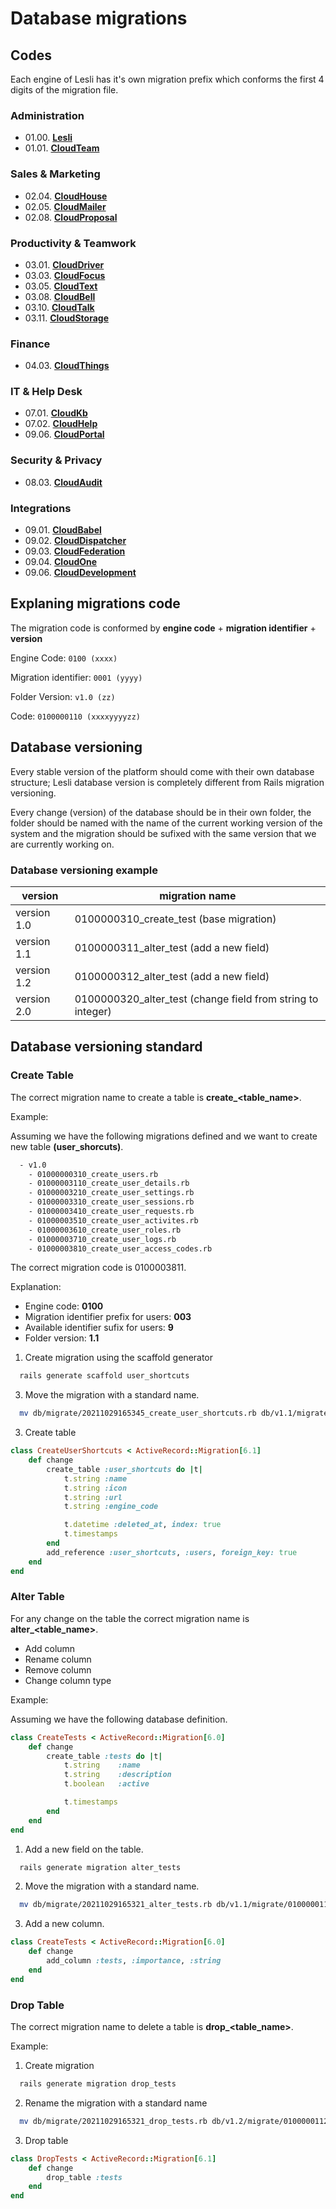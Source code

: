 # Database migrations

## Codes

Each engine of Lesli has it's own migration prefix which conforms the first 4 digits of the migration file.

### Administration
- 01.00. [**Lesli**](https://github.com/leitfaden/Lesli/blob/master/docs/db/database.md)
- 01.01. [**CloudTeam**](https://github.com/leitfaden/cloud_team/blob/master/docs/database.md)

### Sales & Marketing
- 02.04. [**CloudHouse**](https://github.com/leitfaden/cloud_house/blob/master/docs/database.md)
- 02.05. [**CloudMailer**](https://github.com/leitfaden/cloud_mailer/blob/master/docs/database.md)
- 02.08. [**CloudProposal**](https://github.com/leitfaden/cloud_proposal/blob/master/docs/database.md)

### Productivity & Teamwork
- 03.01. [**CloudDriver**](https://github.com/leitfaden/cloud_driver/blob/master/docs/database.md)
- 03.03. [**CloudFocus**](https://github.com/leitfaden/cloud_focus/blob/master/docs/database.md)
- 03.05. [**CloudText**](https://github.com/leitfaden/cloud_text/blob/master/docs/database.md)
- 03.08. [**CloudBell**](https://github.com/leitfaden/cloud_bell/blob/master/docs/database.md)
- 03.10. [**CloudTalk**](https://github.com/leitfaden/cloud_talk/blob/master/docs/database.md)
- 03.11. [**CloudStorage**](https://github.com/leitfaden/cloud_storage/blob/master/docs/database.md)


### Finance
- 04.03. [**CloudThings**](https://github.com/leitfaden/cloud_things/blob/master/docs/database.md)

### IT & Help Desk
- 07.01. [**CloudKb**](https://github.com/leitfaden/cloud_kb/blob/master/docs/database.md)
- 07.02. [**CloudHelp**](https://github.com/leitfaden/cloud_help/blob/master/docs/database.md)
- 09.06. [**CloudPortal**](https://github.com/leitfaden/cloud_portal/blob/master/docs/database.md)
### Security & Privacy
- 08.03. [**CloudAudit**](https://github.com/le`itfaden/cloud_audit/blob/master/docs/database.md)

### Integrations
- 09.01. [**CloudBabel**](https://github.com/leitfaden/cloud_babel/blob/master/docs/database.md)
- 09.02. [**CloudDispatcher**](https://github.com/leitfaden/cloud_dispatcher/blob/master/docs/database.md)
- 09.03. [**CloudFederation**](https://github.com/leitfaden/cloud_federation/blob/master/docs/database.md)
- 09.04. [**CloudOne**](https://github.com/leitfaden/cloud_one/blob/master/docs/database.md)
- 09.06. [**CloudDevelopment**](https://github.com/leitfaden/cloud_development/blob/master/docs/database.md)

## Explaning migrations code

The migration code is conformed by **engine code** + **migration identifier** + **version**

Engine Code: `0100 (xxxx)`

Migration identifier: `0001 (yyyy)`

Folder Version: `v1.0 (zz)`

Code: `0100000110 (xxxxyyyyzz)`
## Database versioning
Every stable version of the platform should come with their own database structure; Lesli database version is completely different from Rails migration versioning.

Every change (version) of the database should be in their own folder, the folder should be named with the name of the current working version of the system and the migration should be sufixed with the same version that we are currently working on.

### Database versioning example
| version       |   migration name
|-              |-
| version 1.0   |   0100000310_create_test  (base migration)
| version 1.1   |   0100000311_alter_test   (add a new field)
| version 1.2   |   0100000312_alter_test   (add a new field)
| version 2.0   |   0100000320_alter_test   (change field from string to integer)

## Database versioning standard

### Create Table

The correct migration name to create a table is **create_<table_name>**.

Example:

Assuming we have the following migrations defined and we want to create new table **(user_shorcuts)**.

```bash
  - v1.0
    - 01000000310_create_users.rb
    - 01000003110_create_user_details.rb
    - 01000003210_create_user_settings.rb
    - 01000003310_create_user_sessions.rb
    - 01000003410_create_user_requests.rb
    - 01000003510_create_user_activites.rb
    - 01000003610_create_user_roles.rb
    - 01000003710_create_user_logs.rb
    - 01000003810_create_user_access_codes.rb
```

The correct migration code is 0100003811.

Explanation:
- Engine code: **0100**
- Migration identifier prefix for users: **003**
- Available identifier sufix for users: **9**
- Folder version: **1.1**


1. Create migration using the scaffold generator
```bash
  rails generate scaffold user_shortcuts
```

3. Move the migration with a standard name.
```bash
  mv db/migrate/20211029165345_create_user_shortcuts.rb db/v1.1/migrate/01000003911_create_user_shortcuts.rb
```

3. Create table
```ruby
class CreateUserShortcuts < ActiveRecord::Migration[6.1]
    def change
        create_table :user_shortcuts do |t|
            t.string :name
            t.string :icon
            t.string :url
            t.string :engine_code

            t.datetime :deleted_at, index: true
            t.timestamps
        end
        add_reference :user_shortcuts, :users, foreign_key: true
    end
end
```

### Alter Table
For any change on the table the correct migration name is **alter_<table_name>**.

- Add column
- Rename column
- Remove column
- Change column type

Example:

Assuming we have the following database definition.
```ruby
class CreateTests < ActiveRecord::Migration[6.0]
    def change
        create_table :tests do |t|
            t.string    :name
            t.string    :description
            t.boolean   :active

            t.timestamps
        end
    end
end
```

1. Add a new field on the table.

```bash
  rails generate migration alter_tests
```

2. Move the migration with a standard name.
```bash
  mv db/migrate/20211029165321_alter_tests.rb db/v1.1/migrate/0100000111_alter_tests.rb
```

3. Add a new column.
```ruby
class CreateTests < ActiveRecord::Migration[6.0]
    def change
        add_column :tests, :importance, :string
    end
end
```

### Drop Table

The correct migration name to delete a table is **drop_<table_name>**.

Example:
1. Create migration

```bash
  rails generate migration drop_tests
```

2. Rename the migration with a standard name
```bash
  mv db/migrate/20211029165321_drop_tests.rb db/v1.2/migrate/0100000112_drop_tests.rb
```

3. Drop table
```ruby
class DropTests < ActiveRecord::Migration[6.1]
    def change
        drop_table :tests
    end
end
```
